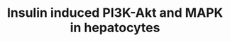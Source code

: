---
annotations:
- id: PW:0000143
  parent: regulatory pathway
  type: Pathway Ontology
  value: insulin signaling pathway
- id: CL:0000182
  parent: native cell
  type: Cell Type Ontology
  value: hepatocyte
authors:
- Susan
description: Insulin-induced P13K-Akt and MAPK network in hepatocytes. Pathway is
  adapted from Figure 5 in the publication by Zhang et al (2017) in the Journal of
  Proteome Research
last-edited: 2018-03-19
organisms:
- Rattus norvegicus
redirect_from:
- /index.php/Pathway:WP4229
- /instance/WP4229
revision: null
schema-jsonld:
- '@context': https://schema.org/
  '@id': https://wikipathways.github.io/pathways/WP4229.html
  '@type': Dataset
  creator:
    '@type': Organization
    name: WikiPathways
  description: Insulin-induced P13K-Akt and MAPK network in hepatocytes. Pathway is
    adapted from Figure 5 in the publication by Zhang et al (2017) in the Journal
    of Proteome Research
  keywords:
  - 4eBP
  - Acly
  - Akt
  - Akt1s1
  - BAD
  - ERK
  - Eif4e
  - FoxK1
  - Foxo1
  - GRB2
  - Grb10
  - Gsk3
  - Gys1
  - Gys2
  - IRS1
  - IRS2
  - Insulin-1
  - LARP1
  - MEK
  - Ndrg1
  - Pfkfb2
  - Pi3K
  - RAF
  - RAS
  - RSK1
  - Raptor
  - Rheb
  - Rps6
  - S6K
  - SHC-1
  - SOS1
  - TSC1
  - TSC2
  - mLST8
  - mTOR
  license: CC0
  name: Insulin induced PI3K-Akt and MAPK in hepatocytes
seo: CreativeWork
title: Insulin induced PI3K-Akt and MAPK in hepatocytes
wpid: WP4229
---